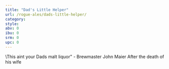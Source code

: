 ```yaml
---
title: "Dad's Little Helper"
url: /rogue-ales/dads-little-helper/
category: 
style: 
abv: 0
ibu: 0
srm: 0
upc: 0
---
```

\This aint your Dads malt liquor\" - Brewmaster John Maier 
After the death of his wife
